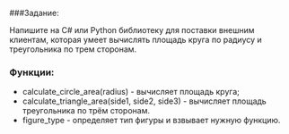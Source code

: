 ###Задание:

Напишите на C# или Python библиотеку для поставки внешним клиентам, 
которая умеет вычислять площадь круга по радиусу и треугольника по трем сторонам.

### Функции:
* calculate_circle_area(radius) - вычисляет площадь круга;
* calculate_triangle_area(side1, side2, side3) - вычисляет площадь треугольника по трём сторонам.
* figure_type - определяет тип фигуры и взвывает нужную функцию.